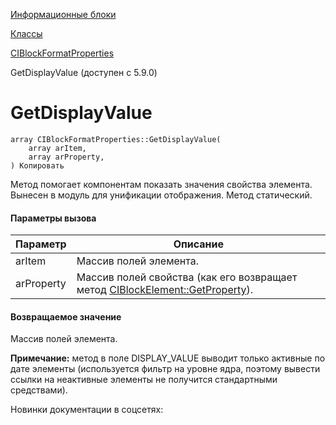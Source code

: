 [Информационные блоки](/api_help/iblock/index.php)

[Классы](/api_help/iblock/classes/index.php)

[CIBlockFormatProperties](/api_help/iblock/classes/ciblockformatproperties/index.php)

GetDisplayValue (доступен с 5.9.0)

GetDisplayValue
===============

```
array CIBlockFormatProperties::GetDisplayValue(
	array arItem, 
	array arProperty, 
) Копировать
```

Метод помогает компонентам показать значения свойства элемента. Вынесен в модуль для унификации отображения. Метод статический.

#### Параметры вызова

| Параметр | Описание |
| --- | --- |
| arItem | Массив полей элемента. |
| arProperty | Массив полей свойства (как его возвращает метод [CIBlockElement::GetProperty](/api_help/iblock/classes/ciblockelement/getproperty.php)). |

#### Возвращаемое значение

Массив полей элемента.

**Примечание:** метод в поле DISPLAY\_VALUE выводит только активные по дате элементы (используется фильтр на уровне ядра, поэтому вывести ссылки на неактивные элементы не получится стандартными средствами).

Новинки документации в соцсетях: